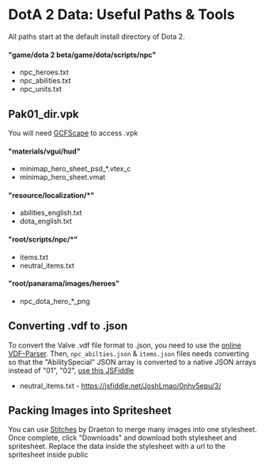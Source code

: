 # DotA 2 Data: Useful Paths & Tools

All paths start at the default install directory of Dota 2.

#### "game/dota 2 beta/game/dota/scripts/npc"

- npc_heroes.txt
- npc_abilities.txt
- npc_units.txt

## Pak01_dir.vpk

You will need [GCFScape](https://developer.valvesoftware.com/wiki/GCFScape) to access .vpk

#### "materials/vgui/hud"

- minimap_hero_sheet_psd_*.vtex_c
- minimap_hero_sheet.vmat

#### "resource/localization/*"

- abilities_english.txt
- dota_english.txt

#### "root/scripts/npc/*"

- items.txt
- neutral_items.txt

#### "root/panarama/images/heroes"

- npc_dota_hero_*_png

## Converting .vdf to .json

To convert the Valve .vdf file format to .json, you need to use the [online VDF-Parser](https://rgp.io/vdf-parser/). Then, `npc_abilties.json` & `items.json` files needs converting so that the "AbilitySpecial" JSON array is converted to a native JSON arrays instead of "01", "02", [use this JSFiddle](https://jsfiddle.net/JoshLmao/c6shzam0/6/)

* neutral_items.txt - https://jsfiddle.net/JoshLmao/0nhv5epu/3/

## Packing Images into Spritesheet

You can use [Stitches](https://draeton.github.io/stitches/) by Draeton to merge many images into one stylesheet. Once complete, click "Downloads" and download both stylesheet and spritesheet. Replace the data inside the stylesheet with a url to the spritesheet inside public
